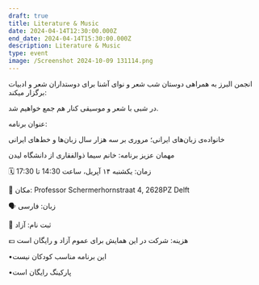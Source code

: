 ```yaml
---
draft: true
title: Literature & Music
date: 2024-04-14T12:30:00.000Z
end_date: 2024-04-14T15:30:00.000Z
description: Literature & Music
type: event
image: /Screenshot 2024-10-09 131114.png
---
```


انجمن البرز به همراهی دوستان شب شعر و نوای آشنا برای دوستداران شعر و ادبیات برگزار میکند: 

در شبی با شعر و موسیقی کنار هم جمع خواهیم شد.  

عنوان برنامه: 

خانواده‌ی زبان‌های ایرانی؛ مروری بر سه هزار سال زبان‌ها ‌و خط‌های ایرانی

مهمان عزیز برنامه: خانم سیما ذوالفقاری از دانشگاه لیدن

🗓 زمان: یکشنبه ۱۴ آپریل، ساعت 14:30 تا 17:30

📍 مکان: Professor Schermerhornstraat 4, 2628PZ Delft

🗣 زبان: فارسی

📝 ثبت‌ نام: آزاد

💶 هزینه: شرکت در این همایش برای عموم آزاد و رایگان است

 •این برنامه مناسب کودکان نیست

•پارکینگ رایگان است
